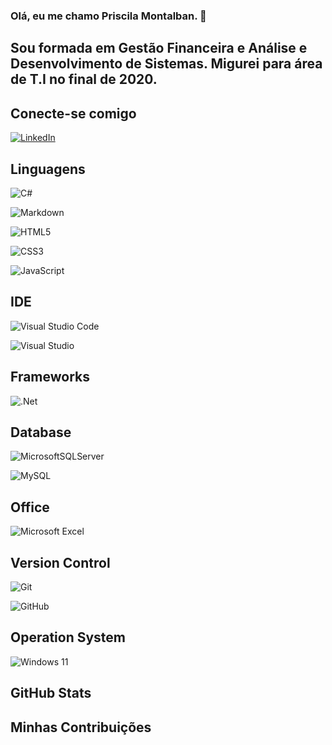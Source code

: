 ### Olá, eu me chamo Priscila Montalban. 👋

## Sou formada em Gestão Financeira e Análise e Desenvolvimento de Sistemas. Migurei para área de T.I no final de 2020. 

## Conecte-se comigo

[![LinkedIn](https://img.shields.io/badge/LinkedIn-000?style=for-the-badge&logo=linkedin&logoColor=0E76A8)](https://www.linkedin.com/in/priscilamontalban/)

## Linguagens

![C#](https://img.shields.io/badge/c%23-%23239120.svg?style=for-the-badge&logo=csharp&logoColor=white)

![Markdown](https://img.shields.io/badge/markdown-%23000000.svg?style=for-the-badge&logo=markdown&logoColor=white)

![HTML5](https://img.shields.io/badge/html5-%23E34F26.svg?style=for-the-badge&logo=html5&logoColor=white)

![CSS3](https://img.shields.io/badge/css3-%231572B6.svg?style=for-the-badge&logo=css3&logoColor=white)

![JavaScript](https://img.shields.io/badge/javascript-%23323330.svg?style=for-the-badge&logo=javascript&logoColor=%23F7DF1E)


## IDE

![Visual Studio Code](https://img.shields.io/badge/Visual%20Studio%20Code-0078d7.svg?style=for-the-badge&logo=visual-studio-code&logoColor=white)

![Visual Studio](https://img.shields.io/badge/Visual%20Studio-5C2D91.svg?style=for-the-badge&logo=visual-studio&logoColor=white)

## Frameworks

![.Net](https://img.shields.io/badge/.NET-5C2D91?style=for-the-badge&logo=.net&logoColor=white)


## Database

![MicrosoftSQLServer](https://img.shields.io/badge/Microsoft%20SQL%20Server-CC2927?style=for-the-badge&logo=microsoft%20sql%20server&logoColor=white)

![MySQL](https://img.shields.io/badge/mysql-%2300f.svg?style=for-the-badge&logo=mysql&logoColor=white)


## Office

![Microsoft Excel](https://img.shields.io/badge/Microsoft_Excel-217346?style=for-the-badge&logo=microsoft-excel&logoColor=white)


## Version Control

![Git](https://img.shields.io/badge/git-%23F05033.svg?style=for-the-badge&logo=git&logoColor=white)

![GitHub](https://img.shields.io/badge/github-%23121011.svg?style=for-the-badge&logo=github&logoColor=white)


## Operation System

![Windows 11](https://img.shields.io/badge/Windows%2011-%230079d5.svg?style=for-the-badge&logo=Windows%2011&logoColor=white)


## GitHub Stats



## Minhas Contribuições


<!--
**priscilamontalban/priscilamontalban** is a ✨ _special_ ✨ repository because its `README.md` (this file) appears on your GitHub profile.

Here are some ideas to get you started:

- 🔭 I’m currently working on ...
- 🌱 I’m currently learning ...
- 👯 I’m looking to collaborate on ...
- 🤔 I’m looking for help with ...
- 💬 Ask me about ...
- 📫 How to reach me: ...
- 😄 Pronouns: ...
- ⚡ Fun fact: ...
-->
